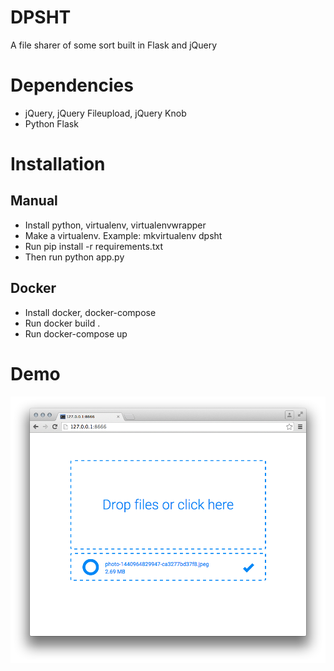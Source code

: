 # DPSHT
A file sharer of some sort built in Flask and jQuery

# Dependencies
- jQuery, jQuery Fileupload, jQuery Knob
- Python Flask

# Installation

## Manual
- Install python, virtualenv, virtualenvwrapper
- Make a virtualenv. Example: mkvirtualenv dpsht
- Run pip install -r requirements.txt
- Then run python app.py

## Docker
- Install docker, docker-compose
- Run docker build .
- Run docker-compose up


# Demo
![dpsht](https://raw.githubusercontent.com/zerdnem/DPSHT/master/demo.png)
